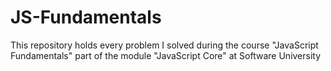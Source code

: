 # JS-Fundamentals
This repository holds every problem I solved during the course "JavaScript Fundamentals" part of the module "JavaScript Core" at Software University
